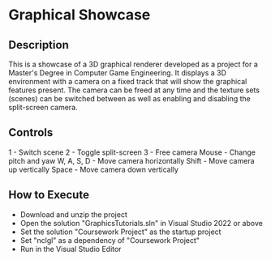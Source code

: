# Graphical Showcase

## Description

This is a showcase of a 3D graphical renderer developed as a project for a Master's Degree in Computer Game Engineering.
It displays a 3D environment with a camera on a fixed track that will show the graphical features present.
The camera can be freed at any time and the texture sets (scenes) can be switched between as well as enabling and disabling the split-screen camera.

## Controls

1 - Switch scene
2 - Toggle split-screen
3 - Free camera
Mouse - Change pitch and yaw
W, A, S, D - Move camera horizontally
Shift - Move camera up vertically
Space - Move camera down vertically

## How to Execute

- Download and unzip the project
- Open the solution "GraphicsTutorials.sln" in Visual Studio 2022 or above
- Set the solution "Coursework Project" as the startup project
- Set "nclgl" as a dependency of "Coursework Project"
- Run in the Visual Studio Editor